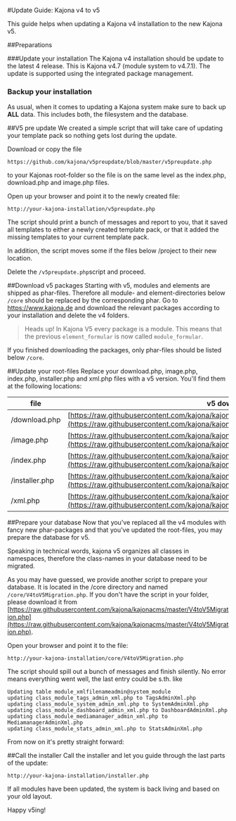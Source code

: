 #Update Guide: Kajona v4 to v5


This guide helps when updating a Kajona v4 installation to the new Kajona v5.

##Preparations

###Update your installation
The Kajona v4 installation should be update to the latest 4 release. This is Kajona v4.7 (module system to v4.7.1). The update is supported using the integrated package management.

### Backup your installation
As usual, when it comes to updating a Kajona system make sure to back up **ALL**  data. This includes both, the filesystem and the database.

##V5 pre update
We created a simple script that will take care of updating your template pack so nothing gets lost during the update.


Download or copy the file 
	
	https://github.com/kajona/v5preupdate/blob/master/v5preupdate.php 
	
to your Kajonas root-folder so the file is on the same level as the index.php, download.php and image.php files.

Open up your browser and point it to the newly created file:

	http://your-kajona-installation/v5preupdate.php
	
The script should print a bunch of messages and report to you, that it saved all templates to either a newly created template pack, or that it added the missing templates to your current template pack.

In addition, the script moves some if the files below /project to their new location.

Delete the ```/v5preupdate.php```script and proceed.

##Download v5 packages
Starting with v5, modules and elements are shipped as phar-files. Therefore all module- and element-directories below ```/core``` should be replaced by the corresponding phar. Go to https://www.kajona.de and download the relevant packages according to your installation and delete the v4 folders.

> Heads up! In Kajona V5 every package is a module. This means that the previous ```element_formular``` is now called ```module_formular```.

If you finished downloading the packages, only phar-files should be listed below ```/core```.

##Update your root-files
Replace your download.php, image.php, index.php, installer.php and xml.php files with a v5 version. You'll find them at the following locations:

| file | v5 download location |
|------|-----|
| /download.php |[https://raw.githubusercontent.com/kajona/kajonacms/master/module_mediamanager/download.php.root](https://raw.githubusercontent.com/kajona/kajonacms/master/module_mediamanager/download.php.root)|
| /image.php |[https://raw.githubusercontent.com/kajona/kajonacms/master/module_system/image.php.root](https://raw.githubusercontent.com/kajona/kajonacms/master/module_system/image.php.root)|
| /index.php |[https://raw.githubusercontent.com/kajona/kajonacms/master/module_system/index.php.root](https://raw.githubusercontent.com/kajona/kajonacms/master/module_system/index.php.root)|
| /installer.php |[https://raw.githubusercontent.com/kajona/kajonacms/master/module_installer/installer.php.root](https://raw.githubusercontent.com/kajona/kajonacms/master/module_installer/installer.php.root)|
| /xml.php |[https://raw.githubusercontent.com/kajona/kajonacms/master/module_system/xml.php.root](https://raw.githubusercontent.com/kajona/kajonacms/master/module_system/xml.php.root)|

##Prepare your database
Now that you've replaced all the v4 modules with fancy new phar-packages and that you've updated the root-files, you may prepare the database for v5. 

Speaking in technical words, kajona v5 organizes all classes in namespaces, therefore the class-names in your database need to be migrated.

As you may have guessed, we provide another script to prepare your database. It is located in the /core directory and named ```/core/V4toV5Migration.php```. If you don't have the script in your folder, please download it from [https://raw.githubusercontent.com/kajona/kajonacms/master/V4toV5Migration.php](https://raw.githubusercontent.com/kajona/kajonacms/master/V4toV5Migration.php).

Open your browser and point it to the file: 
	
	http://your-kajona-installation/core/V4toV5Migration.php
	
The script should spill out a bunch of messages and finish silently. No error means everything went well, the last entry could be s.th. like

	Updating table module_xmlfilenameadmin@system_module
	updating class_module_tags_admin_xml.php to TagsAdminXml.php
	updating class_module_system_admin_xml.php to SystemAdminXml.php
	updating class_module_dashboard_admin_xml.php to DashboardAdminXml.php
	updating class_module_mediamanager_admin_xml.php to MediamanagerAdminXml.php
	updating class_module_stats_admin_xml.php to StatsAdminXml.php										
From now on it's pretty straight forward:

##Call the installer
Call the installer and let you guide through the last parts of the update:

	http://your-kajona-installation/installer.php
	
If all modules have been updated, the system is back living and based on your old layout.

Happy v5ing!	